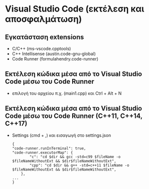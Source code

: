 # Visual Studio Code (εκτέλεση και αποσφαλμάτωση)

## Εγκατάσταση extensions

* C/C++ (ms-vscode.cpptools)
* C++ Intellisense (austin.code-gnu-global)
* Code Runner (formulahendry.code-runner)

## Εκτέλεση κώδικα μέσα από το Visual Studio Code μέσω του Code Runner

* επιλογή του αρχείου π.χ. (main1.cpp) και Ctrl + Alt + N

## Εκτέλεση κώδικα μέσα από το Visual Studio Code μέσω του Code Runner (C++11, C++14, C++17)

* Settings (cmd + ,) και εισαγωγή στο settings.json

    ```text
    {
    "code-runner.runInTerminal": true,
    "code-runner.executorMap": {
            "c": "cd $dir && gcc -std=c99 $fileName -o $fileNameWithoutExt && $dir$fileNameWithoutExt",
            "cpp": "cd $dir && g++ -std=c++11 $fileName -o $fileNameWithoutExt && $dir$fileNameWithoutExt",
        },
    ...
    }
